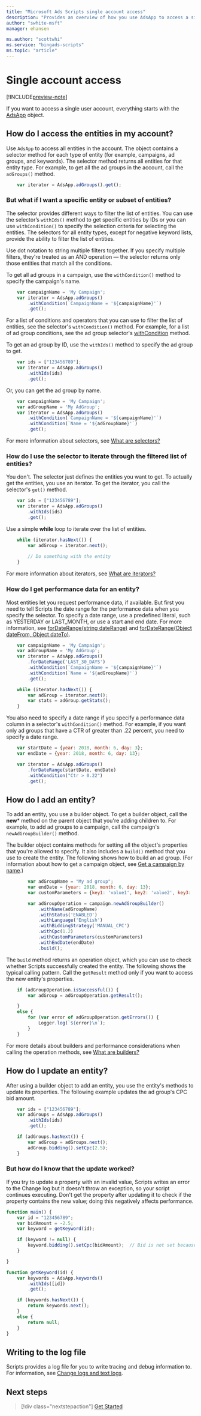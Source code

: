 ```yaml
---
title: "Microsoft Ads Scripts single account access"
description: "Provides an overview of how you use AdsApp to access a single account's entities."
author: "swhite-msft"
manager: ehansen

ms.author: "scottwhi"
ms.service: "bingads-scripts"
ms.topic: "article"
---
```


# Single account access

[!INCLUDE[preview-note](../includes/preview-note.md)]

If you want to access a single user account, everything starts with the [AdsApp](../reference/AdsApp.md) object.  

## How do I access the entities in my account?

Use `AdsApp` to access all entities in the account. The object contains a selector method for each type of entity (for example, campaigns, ad groups, and keywords). The selector method returns all entities for that entity type. For example, to get all the ad groups in the account, call the `adGroups()` method.

```javascript
    var iterator = AdsApp.adGroups().get();
```

### But what if I want a specific entity or subset of entities?

The selector provides different ways to filter the list of entities. You can use the selector’s `withIds()` method to get specific entities by IDs or you can use `withCondition()` to specify the selection criteria for selecting the entities. The selectors for all entity types, except for negative keyword lists, provide the ability to filter the list of entities.

Use dot notation to string multiple filters together. If you specify multiple filters, they're treated as an AND operation &mdash; the selector returns only those entities that match all the conditions. 

To get all ad groups in a campaign, use the `withCondition()` method to specify the campaign's name.

```javascript
    var campaignName = 'My Campaign';
    var iterator = AdsApp.adGroups()
        .withCondition(`CampaignName = '${campaignName}'`)
        .get();
```

For a list of conditions and operators that you can use to filter the list of entities, see the selector's `withCondition()` method. For example, for a list of ad group conditions, see the ad group selector's [withCondition](../reference/AdGroupSelector.md#withcondition-string-condition-) method.

To get an ad group by ID, use the `withIds()` method to specify the ad group to get.

```javascript
    var ids = ["123456789"];
    var iterator = AdsApp.adGroups()
        .withIds(ids)
        .get();
```

Or, you can get the ad group by name.

```javascript
    var campaignName = 'My Campaign';
    var adGroupName = 'My AdGroup';
    var iterator = AdsApp.adGroups()
        .withCondition(`CampaignName = '${campaignName}'`)
        .withCondition(`Name = '${adGroupName}'`)
        .get();
```

For more information about selectors, see [What are selectors?](../concepts/selectors.md)


### How do I use the selector to iterate through the filtered list of entities?

You don't. The selector just defines the entities you want to get. To actually get the entities, you use an iterator. To get the iterator, you call the selector's `get()` method.

```javascript
    var ids = ["123456789"];
    var iterator = AdsApp.adGroups()
        .withIds(ids)
        .get();
```

Use a simple **while** loop to iterate over the list of entities.

```javascript
    while (iterator.hasNext()) {
        var adGroup = iterator.next();
        
        // Do something with the entity
    }
```

For more information about iterators, see [What are iterators?](../concepts/iterators.md)


### How do I get performance data for an entity?

Most entities let you request performance data, if available. But first you need to tell Scripts the date range for the performance data when you specify the selector. To specify a date range, use a predefined literal, such as YESTERDAY or LAST_MONTH, or use a start and end date. For more information, see [forDateRange(string dateRange)](../reference/AdGroupSelector.md#fordaterange-string-daterange-) and [forDateRange(Object dateFrom, Object dateTo)](../reference/AdGroupSelector.md#fordaterange-object-datefrom-object-dateto-).

```javascript
    var campaignName = 'My Campaign';
    var adGroupName = 'My AdGroup';
    var iterator = AdsApp.adGroups()
        .forDateRange('LAST_30_DAYS')
        .withCondition(`CampaignName = '${campaignName}'`)
        .withCondition(`Name = '${adGroupName}'`)
        .get();

    while (iterator.hasNext()) {
        var adGroup = iterator.next();
        var stats = adGroup.getStats();
    }
```


You also need to specify a date range if you specify a performance data column in a selector's `withCondition()` method. For example, if you want only ad groups that have a CTR of greater than .22 percent, you need to specify a date range.

```javascript
    var startDate = {year: 2018, month: 6, day: 3};
    var endDate = {year: 2018, month: 6, day: 13};

    var iterator = AdsApp.adGroups()
        .forDateRange(startDate, endDate)
        .withCondition("Ctr > 0.22")
        .get();
```


## How do I add an entity?

To add an entity, you use a builder object. To get a builder object, call the **new*** method on the parent object that you're adding children to. For example, to add ad groups to a campaign, call the campaign's `newAdGroupBuilder()` method.

The builder object contains methods for setting all the object's properties that you're allowed to specify. It also includes a `build()` method that you use to create the entity. The following shows how to build an ad group. (For information about how to get a campaign object, see [Get a campaign by name](../examples/campaigns.md#get-a-campaign-by-name).)

```javascript
        var adGroupName = "My ad group";
        var endDate = {year: 2018, month: 6, day: 13};
        var customParameters = {key1: 'value1', key2: 'value2', key3: 'value3'};

        var adGroupOperation = campaign.newAdGroupBuilder()
            .withName(adGroupName)
            .withStatus('ENABLED')
            .withLanguage('English')
            .withBiddingStrategy('MANUAL_CPC')
            .withCpc(1.2)
            .withCustomParameters(customParameters)
            .withEndDate(endDate)
            .build();
```

The `build` method returns an operation object, which you can use to check whether Scripts successfully created the entity. The following shows the typical calling pattern. Call the `getResult` method only if you want to access the new entity's properties.

```javascript
    if (adGroupOperation.isSuccessful()) {
        var adGroup = adGroupOperation.getResult();

    }
    else {
        for (var error of adGroupOperation.getErrors()) {
            Logger.log(`${error}\n`);
        }
    }
```

For more details about builders and performance considerations when calling the operation methods, see [What are builders?](../concepts/builders.md)

## How do I update an entity?

After using a builder object to add an entity, you use the entity's methods to update its properties. The following example updates the ad group's CPC bid amount.

```javascript
    var ids = ["123456789"];
    var adGroups = AdsApp.adGroups()
        .withIds(ids)
        .get();

    if (adGroups.hasNext()) {
        var adGroup = adGroups.next();
        adGroup.bidding().setCpc(2.5);
    }
```

### But how do I know that the update worked?

If you try to update a property with an invalid value, Scripts writes an error to the Change log but it doesn't throw an exception, so your script continues executing. Don't get the property after updating it to check if the property contains the new value; doing this negatively affects performance.

```javascript
function main() {
    var id = "123456789";
    var bidAmount = -2.5;  
    var keyword = getKeyword(id); 

    if (keyword != null) {
        keyword.bidding().setCpc(bidAmount);  // Bid is not set because bid amount is not valid
    }

}

function getKeyword(id) {
    var keywords = AdsApp.keywords()
        .withIds([id])
        .get();

    if (keywords.hasNext()) {
        return keywords.next();
    }
    else {
        return null;
    }    
}
```

## Writing to the log file

Scripts provides a log file for you to write tracing and debug information to. For information, see [Change logs and text logs](../concepts/change-and-text-logs.md).


## Next steps

> [!div class="nextstepaction"]
> [Get Started](../get-started.md)

